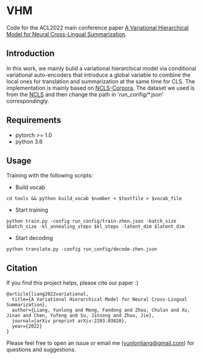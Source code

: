 # VHM
Code for the ACL2022 main conference paper [A Variational Hierarchical Model for Neural Cross-Lingual Summarization](https://arxiv.org/abs/2203.03820).

## Introduction
In this work, we mainly bulid a variational hierarchical model via conditional variational auto-encoders that introduce a global variable
to combine the local ones for translation and summarization at the same time for CLS. The implementation is mainly based on [NCLS-Corpora](https://github.com/ZNLP/NCLS-Corpora). The dataset we used is from the [NCLS](https://aclanthology.org/D19-1302/) and then change the path in 'run_config/*.json' correspondingly.

## Requirements

+ pytorch >= 1.0
+ python 3.6

## Usage

Training with the following scripts: 

+ Build vocab

```
cd tools && python build_vocab $number < $textfile > $vocab_file
```

+ Start training

```
python train.py -config run_config/train-zhen.json -batch_size $batch_size -kl_annealing_steps $kl_steps -latent_dim $latent_dim
```


+ Start decoding

```
python translate.py -config run_config/decode-zhen.json
```

## Citation

If you find this project helps, please cite our paper :)

```
@article{liang2022variational,
  title={A Variational Hierarchical Model for Neural Cross-Lingual Summarization},
  author={Liang, Yunlong and Meng, Fandong and Zhou, Chulun and Xu, Jinan and Chen, Yufeng and Su, Jinsong and Zhou, Jie},
  journal={arXiv preprint arXiv:2203.03820},
  year={2022}
}
```
Please feel free to open an issue or email me (yunlonliang@gmail.com) for questions and suggestions.
